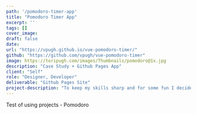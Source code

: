 ```yaml
---
path: '/pomodoro-timer-app'
title: "Pomodoro Timer App"
excerpt: ''
tags: []
cover_image:
draft: false
date:
url: "https://vpugh.github.io/vue-pomodoro-timer/"
github: "https://github.com/vpugh/vue-pomodoro-timer"
image: https://toripugh.com/images/Thumbnails/pomodoro@1x.jpg
description: "Case Study + Github Pages App"
client: "Self"
role: "Designer, Developer"
deliverable: "Github Pages Site"
project-description: "To keep my skills sharp and for some fun I decided to participate in the development challenge that Scotch.io was running every week. At the completion of the challenge I wanted to make my own Pomodoro Timer using the Vue-CLI and host it online so anyone could use it."
---
```


Test of using projects - Pomodoro